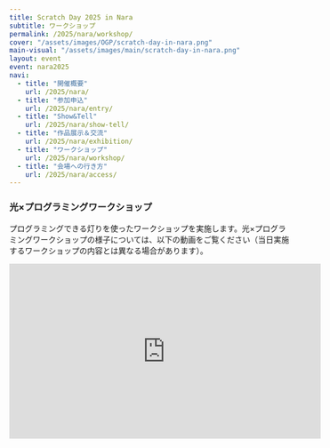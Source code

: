 ```yaml
---
title: Scratch Day 2025 in Nara
subtitle: ワークショップ
permalink: /2025/nara/workshop/
cover: "/assets/images/OGP/scratch-day-in-nara.png"
main-visual: "/assets/images/main/scratch-day-in-nara.png"
layout: event
event: nara2025
navi:
  - title: "開催概要"
    url: /2025/nara/
  - title: "参加申込"
    url: /2025/nara/entry/
  - title: "Show&Tell"
    url: /2025/nara/show-tell/
  - title: "作品展示＆交流"
    url: /2025/nara/exhibition/
  - title: "ワークショップ"
    url: /2025/nara/workshop/
  - title: "会場への行き方"
    url: /2025/nara/access/
---
```


### 光×プログラミングワークショップ
プログラミングできる灯りを使ったワークショップを実施します。光×プログラミングワークショップの様子については、以下の動画をご覧ください（当日実施するワークショップの内容とは異なる場合があります）。

<iframe width="560" height="315" src="https://www.youtube.com/embed/5vMm460Rv5s?si=n35fDPcVatFWNfcR" title="YouTube video player" frameborder="0" allow="accelerometer; autoplay; clipboard-write; encrypted-media; gyroscope; picture-in-picture; web-share" referrerpolicy="strict-origin-when-cross-origin" allowfullscreen></iframe>

